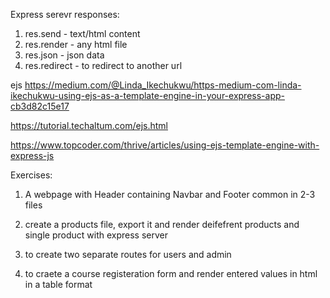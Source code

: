 Express serevr responses:

1. res.send - text/html content
2. res.render - any html file
3. res.json - json data
4. res.redirect - to redirect to another url

ejs https://medium.com/@Linda_Ikechukwu/https-medium-com-linda-ikechukwu-using-ejs-as-a-template-engine-in-your-express-app-cb3d82c15e17

https://tutorial.techaltum.com/ejs.html

https://www.topcoder.com/thrive/articles/using-ejs-template-engine-with-express-js

Exercises:

1. A webpage with Header containing Navbar and Footer common in 2-3 files

2. create a products file, export it and render deifefrent products and single product with express server

3. to create two separate routes for users and admin

4. to craete a course registeration form and render entered values in html in a table format

